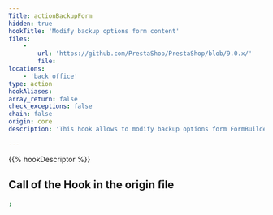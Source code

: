 ```yaml
---
Title: actionBackupForm
hidden: true
hookTitle: 'Modify backup options form content'
files:
    -
        url: 'https://github.com/PrestaShop/PrestaShop/blob/9.0.x/'
        file: 
locations:
    - 'back office'
type: action
hookAliases: 
array_return: false
check_exceptions: false
chain: false
origin: core
description: 'This hook allows to modify backup options form FormBuilder'

---
```


{{% hookDescriptor %}}

## Call of the Hook in the origin file

```php
;
```
